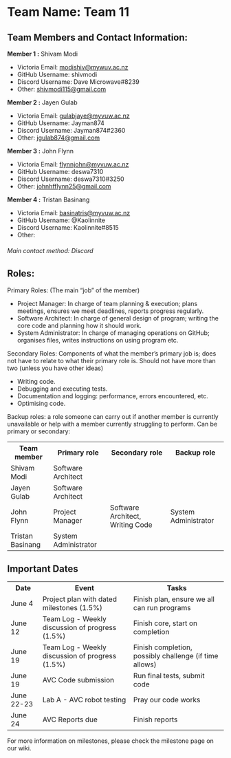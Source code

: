 # Team Name: Team 11

## Team Members and Contact Information:

**Member 1 :** Shivam Modi
- Victoria Email: modishiv@mywuv.ac.nz
-  GitHub Username: shivmodi
-  Discord Username: Dave Microwave#8239
-  Other: shivmodi115@gmail.com

**Member 2 :** Jayen Gulab
- Victoria Email: gulabjaye@myvuw.ac.nz
-  GitHub Username: Jayman874
-  Discord Username: Jayman874#2360
-  Other: jgulab874@gmail.com

**Member 3 :** John Flynn
- Victoria Email: flynnjohn@myvuw.ac.nz
-  GitHub Username: deswa7310
-  Discord Username: deswa7310#3250
-  Other: johnhfflynn25@gmail.com

**Member 4 :** Tristan Basinang
- Victoria Email: basinatris@myvuw.ac.nz
-  GitHub Username: @Kaolinnite
-  Discord Username: Kaolinnite#8515
-  Other: 

###### Main contact method: Discord


## Roles:

Primary Roles: (The main “job” of the member)
- 	Project Manager: In charge of team planning & execution; plans meetings, ensures we meet deadlines, reports progress regularly.
- 	Software Architect: In charge of general design of program; writing the core code and planning how it should work.
-	System Administrator: In charge of managing operations on GitHub; organises files, writes instructions on using program etc.

Secondary Roles: Components of what the member’s primary job is; does not have to relate to what their primary role is. Should not have more than two (unless you have other ideas)
-	Writing code.
-	Debugging and executing tests.
-	Documentation and logging: performance, errors encountered, etc.
-	Optimising code.


Backup roles: a role someone can carry out if another member is currently unavailable or help with a member currently struggling to perform. Can be primary or secondary:

<table>
	<tr>
    	<th>Team member</th>
        <th>Primary role</th>
        <th>Secondary role</th>
        <th>Backup role</th>
    </tr>
    <tr>
    	<td>Shivam Modi</td>
        <td>Software Architect</td>
        <td></td>
        <td></td>
    </tr>
    <tr>
    	<td>Jayen Gulab</td>
        <td>Software Architect</td>
        <td></td>
        <td></td>
    </tr>
    <tr>
    	<td>John Flynn</td>
        <td>Project Manager</td>
        <td>Software Architect, Writing Code</td>
        <td>System Administrator</td>
    </tr>
    <tr>
    	<td>Tristan Basinang</td>
        <td>System Administrator</td>
        <td></td>
        <td></td>
        </tr>
</table>

## Important Dates

<table>
	<tr>
    	<th>Date</th>
        <th>Event</th>
	<th>Tasks</th>
    <tr/>
    <tr>
    	<td>June 4</td>
        <td>Project plan with dated milestones (1.5%)</td>
	<td>Finish plan, ensure we all can run programs</td>
    </tr>
    <tr>
    	<td>June 12</td>
        <td>Team Log - Weekly discussion of progress (1.5%)</td>
	<td>Finish core, start on completion</td>
    </tr>
    <tr>
    	<td>June 19</td>
        <td>Team Log - Weekly discussion of progress (1.5%)</td>
	<td>Finish completion, possibly challenge (if time allows)</td>
    </tr>
    <tr>
    	<td>June 19</td>
        <td>AVC Code submission</td>
	<td>Run final tests, submit code</td>
    </tr>
    <tr>
    	<td>June 22-23</td>
        <td>Lab A - AVC robot testing</td>
	<td>Pray our code works</td>
    </tr>
    <tr>
    	<td>June 24</td>
        <td>AVC Reports due</td>
	<td>Finish reports</td>
    </tr>
</table>

For more information on milestones, please check the milestone page on our wiki.
